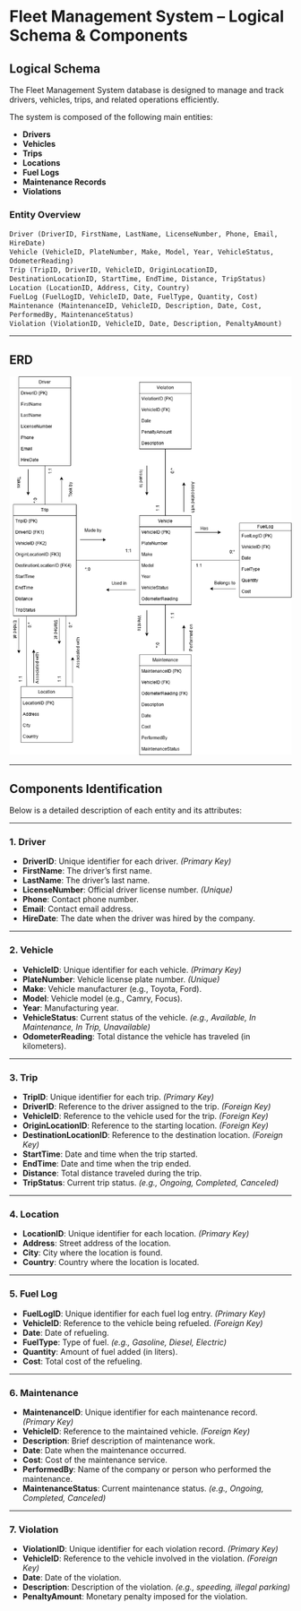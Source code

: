 # Fleet Management System – Logical Schema & Components

## **Logical Schema**

The Fleet Management System database is designed to manage and track drivers, vehicles, trips, and related operations efficiently.

The system is composed of the following main entities:

* **Drivers**
* **Vehicles**
* **Trips**
* **Locations**
* **Fuel Logs**
* **Maintenance Records**
* **Violations**

### **Entity Overview**

```
Driver (DriverID, FirstName, LastName, LicenseNumber, Phone, Email, HireDate)
Vehicle (VehicleID, PlateNumber, Make, Model, Year, VehicleStatus, OdometerReading)
Trip (TripID, DriverID, VehicleID, OriginLocationID, DestinationLocationID, StartTime, EndTime, Distance, TripStatus)
Location (LocationID, Address, City, Country)
FuelLog (FuelLogID, VehicleID, Date, FuelType, Quantity, Cost)
Maintenance (MaintenanceID, VehicleID, Description, Date, Cost, PerformedBy, MaintenanceStatus)
Violation (ViolationID, VehicleID, Date, Description, PenaltyAmount)
```
---

## ERD
![Fleet Management ERD](./erd.png)

---

## **Components Identification**

Below is a detailed description of each entity and its attributes:

---

### **1. Driver**

* **DriverID**: Unique identifier for each driver. *(Primary Key)*
* **FirstName**: The driver’s first name.
* **LastName**: The driver’s last name.
* **LicenseNumber**: Official driver license number. *(Unique)*
* **Phone**: Contact phone number.
* **Email**: Contact email address.
* **HireDate**: The date when the driver was hired by the company.

---

### **2. Vehicle**

* **VehicleID**: Unique identifier for each vehicle. *(Primary Key)*
* **PlateNumber**: Vehicle license plate number. *(Unique)*
* **Make**: Vehicle manufacturer (e.g., Toyota, Ford).
* **Model**: Vehicle model (e.g., Camry, Focus).
* **Year**: Manufacturing year.
* **VehicleStatus**: Current status of the vehicle. *(e.g., Available, In Maintenance, In Trip, Unavailable)*
* **OdometerReading**: Total distance the vehicle has traveled (in kilometers).

---

### **3. Trip**

* **TripID**: Unique identifier for each trip. *(Primary Key)*
* **DriverID**: Reference to the driver assigned to the trip. *(Foreign Key)*
* **VehicleID**: Reference to the vehicle used for the trip. *(Foreign Key)*
* **OriginLocationID**: Reference to the starting location. *(Foreign Key)*
* **DestinationLocationID**: Reference to the destination location. *(Foreign Key)*
* **StartTime**: Date and time when the trip started.
* **EndTime**: Date and time when the trip ended.
* **Distance**: Total distance traveled during the trip.
* **TripStatus**: Current trip status. *(e.g., Ongoing, Completed, Canceled)*

---

### **4. Location**

* **LocationID**: Unique identifier for each location. *(Primary Key)*
* **Address**: Street address of the location.
* **City**: City where the location is found.
* **Country**: Country where the location is located.

---

### **5. Fuel Log**

* **FuelLogID**: Unique identifier for each fuel log entry. *(Primary Key)*
* **VehicleID**: Reference to the vehicle being refueled. *(Foreign Key)*
* **Date**: Date of refueling.
* **FuelType**: Type of fuel. *(e.g., Gasoline, Diesel, Electric)*
* **Quantity**: Amount of fuel added (in liters).
* **Cost**: Total cost of the refueling.

---

### **6. Maintenance**

* **MaintenanceID**: Unique identifier for each maintenance record. *(Primary Key)*
* **VehicleID**: Reference to the maintained vehicle. *(Foreign Key)*
* **Description**: Brief description of maintenance work.
* **Date**: Date when the maintenance occurred.
* **Cost**: Cost of the maintenance service.
* **PerformedBy**: Name of the company or person who performed the maintenance.
* **MaintenanceStatus**: Current maintenance status. *(e.g., Ongoing, Completed, Canceled)*

---

### **7. Violation**

* **ViolationID**: Unique identifier for each violation record. *(Primary Key)*
* **VehicleID**: Reference to the vehicle involved in the violation. *(Foreign Key)*
* **Date**: Date of the violation.
* **Description**: Description of the violation. *(e.g., speeding, illegal parking)*
* **PenaltyAmount**: Monetary penalty imposed for the violation.



